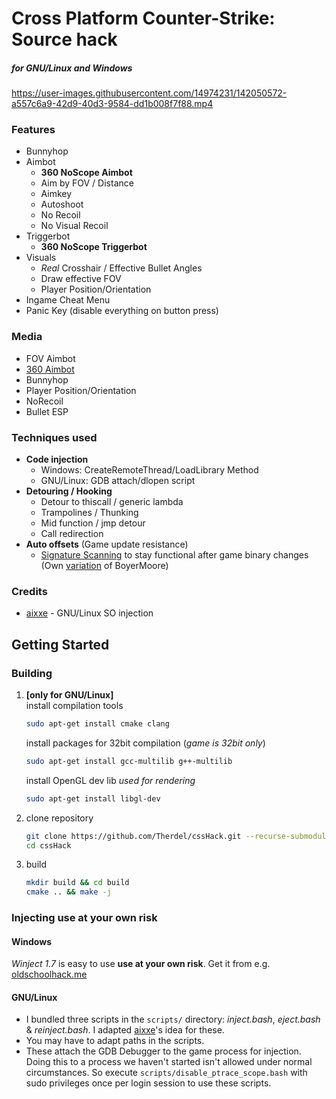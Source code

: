 # Cross Platform Counter-Strike: Source hack
##### for GNU/Linux and Windows  


https://user-images.githubusercontent.com/14974231/142050572-a557c6a9-42d9-40d3-9584-dd1b008f7f88.mp4



### Features
- Bunnyhop
- Aimbot
    - **360 NoScope Aimbot**
    - Aim by FOV / Distance
    - Aimkey
    - Autoshoot
    - No Recoil
    - No Visual Recoil
- Triggerbot
    - **360 NoScope Triggerbot**
- Visuals
    - *Real* Crosshair / Effective Bullet Angles
    - Draw effective FOV
    - Player Position/Orientation
- Ingame Cheat Menu
- Panic Key (disable everything on button press)
    
### Media
- FOV Aimbot
- [360 Aimbot](media/360_hack.mp4)
- Bunnyhop
- Player Position/Orientation
- NoRecoil
- Bullet ESP

### Techniques used
- **Code injection**
    - Windows: CreateRemoteThread/LoadLibrary Method
    - GNU/Linux: GDB attach/dlopen script
- **Detouring / Hooking**
    - Detour to thiscall / generic lambda
    - Trampolines / Thunking
    - Mid function / jmp detour
    - Call redirection
- **Auto offsets** (Game update resistance)
    - [Signature Scanning](https://wiki.alliedmods.net/Signature_Scanning) to stay functional after game binary changes    
    (Own [variation](https://github.com/Therdel/BoyerMoore-DontCare) of BoyerMoore)
    

### Credits
- [aixxe](https://aixxe.net/2016/09/shared-library-injection) - GNU/Linux SO injection

## Getting Started
### Building
1. **[only for GNU/Linux]**<br>
    install compilation tools
    ```bash
    sudo apt-get install cmake clang
    ```
    install packages for 32bit compilation (*game is 32bit only*)
    ```bash
    sudo apt-get install gcc-multilib g++-multilib
    ```
    install OpenGL dev lib *used for rendering*
    ```bash
    sudo apt-get install libgl-dev
    ```
2. clone repository
    ```bash
    git clone https://github.com/Therdel/cssHack.git --recurse-submodules --shallow-submodules --depth=1
    cd cssHack
    ```
3. build
    ```bash
    mkdir build && cd build
    cmake .. && make -j
    ```

### Injecting **use at your own risk**
#### Windows
*Winject 1.7* is easy to use **use at your own risk**. Get it from e.g. [oldschoolhack.me](https://www.oldschoolhack.me/en/downloads/tools/3610-winject-17)
#### GNU/Linux
- I bundled three scripts in the ```scripts/``` directory: *inject.bash*, *eject.bash* & *reinject.bash*. I adapted [aixxe](https://aixxe.net/2016/09/shared-library-injection)'s idea for these.
- You may have to adapt paths in the scripts.
- These attach the GDB Debugger to the game process for injection. Doing this to a process we haven't started isn't allowed under normal circumstances. So execute ```scripts/disable_ptrace_scope.bash``` with sudo privileges once per login session to use these scripts.